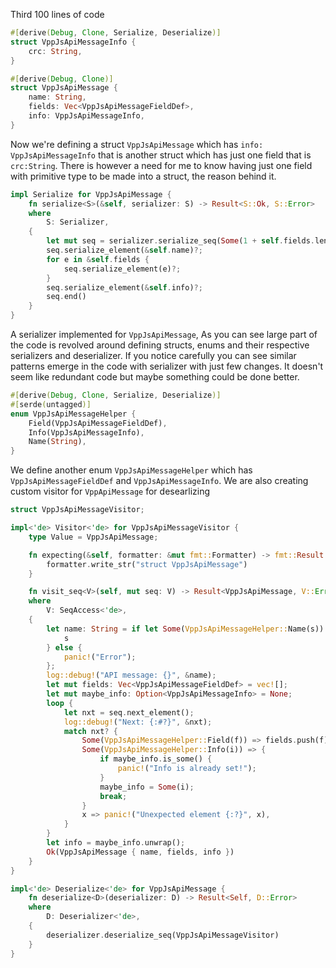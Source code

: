 Third 100 lines of code 

```rust
#[derive(Debug, Clone, Serialize, Deserialize)]
struct VppJsApiMessageInfo {
    crc: String,
}

#[derive(Debug, Clone)]
struct VppJsApiMessage {
    name: String,
    fields: Vec<VppJsApiMessageFieldDef>,
    info: VppJsApiMessageInfo,
}
``` 
Now we're defining a struct `VppJsApiMessage`  which has `info: VppJsApiMessageInfo` that is another struct which has just one field that is `crc:String`. There is however a need for me to know having just one field with primitive type to be made into a struct, the reason behind it. 

```rust
impl Serialize for VppJsApiMessage {
    fn serialize<S>(&self, serializer: S) -> Result<S::Ok, S::Error>
    where
        S: Serializer,
    {
        let mut seq = serializer.serialize_seq(Some(1 + self.fields.len() + 1))?;
        seq.serialize_element(&self.name)?;
        for e in &self.fields {
            seq.serialize_element(e)?;
        }
        seq.serialize_element(&self.info)?;
        seq.end()
    }
}
```
A serializer implemented for `VppJsApiMessage`, As you can see large part of the code is revolved around defining structs, enums and their respective serializers and deserializer. If you notice carefully you can see similar patterns emerge in the code with serializer with just few changes. It doesn't seem like redundant code but maybe something could be done better. 

```rust
#[derive(Debug, Clone, Serialize, Deserialize)]
#[serde(untagged)]
enum VppJsApiMessageHelper {
    Field(VppJsApiMessageFieldDef),
    Info(VppJsApiMessageInfo),
    Name(String),
}
```
We define another enum `VppJsApiMessageHelper` which has `VppJsApiMessageFieldDef` and `VppJsApiMessageInfo`. 
We are also creating custom visitor for `VppApiMessage` for desearlizing 

```rust
struct VppJsApiMessageVisitor;

impl<'de> Visitor<'de> for VppJsApiMessageVisitor {
    type Value = VppJsApiMessage;

    fn expecting(&self, formatter: &mut fmt::Formatter) -> fmt::Result {
        formatter.write_str("struct VppJsApiMessage")
    }

    fn visit_seq<V>(self, mut seq: V) -> Result<VppJsApiMessage, V::Error>
    where
        V: SeqAccess<'de>,
    {
        let name: String = if let Some(VppJsApiMessageHelper::Name(s)) = seq.next_element()? {
            s
        } else {
            panic!("Error");
        };
        log::debug!("API message: {}", &name);
        let mut fields: Vec<VppJsApiMessageFieldDef> = vec![];
        let mut maybe_info: Option<VppJsApiMessageInfo> = None;
        loop {
            let nxt = seq.next_element();
            log::debug!("Next: {:#?}", &nxt);
            match nxt? {
                Some(VppJsApiMessageHelper::Field(f)) => fields.push(f),
                Some(VppJsApiMessageHelper::Info(i)) => {
                    if maybe_info.is_some() {
                        panic!("Info is already set!");
                    }
                    maybe_info = Some(i);
                    break;
                }
                x => panic!("Unexpected element {:?}", x),
            }
        }
        let info = maybe_info.unwrap();
        Ok(VppJsApiMessage { name, fields, info })
    }
}

impl<'de> Deserialize<'de> for VppJsApiMessage {
    fn deserialize<D>(deserializer: D) -> Result<Self, D::Error>
    where
        D: Deserializer<'de>,
    {
        deserializer.deserialize_seq(VppJsApiMessageVisitor)
    }
}
```



